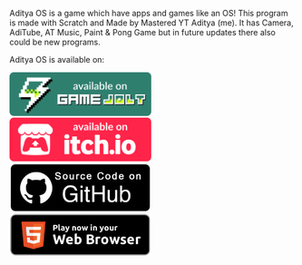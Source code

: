 Aditya OS is a game which have apps and games like an OS!
This program is made with Scratch and Made by Mastered YT Aditya (me).
It has Camera, AdiTube, AT Music, Paint & Pong Game but in future updates there also could be new programs.

Aditya OS is available on:

<a href="https://gamejolt.com/games/aditya_os/705038?utm_source=share&utm_medium=web" target="GameJolt"><img src="/README/gj-badge.svg" alt="GameJolt" width="250"></a><br>
<a href="https://mastered-yt-aditya.itch.io/aditya-os" target="Itch.io"><img src="/README/badge-color.svg" alt="Itch.io" width="250"></a><br>
<a href="https://github.com/Mastered-YT-Aditya/Aditya-OS" target="GitHub (Source Code)"><img src="/README/GitHub Button.png" alt="GitHub" width="250"></a><br>
<a href="https://mastered-yt-aditya.github.io/Aditya-OS" target="HTML Web"><img src="/README/web.png" alt="html" width="250"></a>
<!-- Thanks to the Badge/Button creators>

